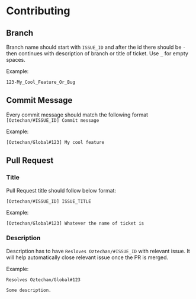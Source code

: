 # Contributing

## Branch

Branch name should start with `ISSUE_ID` and after the id there should be `-` then continues with description of branch or title of ticket. Use `_` for empty spaces.

Example:

```
123-My_Cool_Feature_Or_Bug
```

## Commit Message

Every commit message should match the following format `[Oztechan/#ISSUE_ID] Commit message`

Example:

```
[Oztechan/Global#123] My cool feature
```

## Pull Request

### Title

Pull Request title should follow below format:

```
[Oztechan/#ISSUE_ID] ISSUE_TITLE
```

Example:

```
[Oztechan/Global#123] Whatever the name of ticket is
```

### Description

Description has to have `Resloves Oztechan/#ISSUE_ID` with relevant issue. It will help automatically close relevant issue once the PR is merged.

Example:

```
Resolves Oztechan/Global#123

Some description.
```
